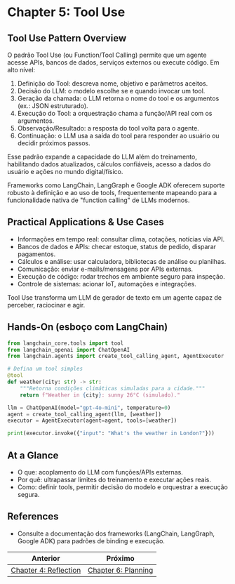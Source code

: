 # Chapter 5: Tool Use

## Tool Use Pattern Overview

O padrão Tool Use (ou Function/Tool Calling) permite que um agente acesse APIs, bancos de dados, serviços externos ou execute código. Em alto nível:

1. Definição do Tool: descreva nome, objetivo e parâmetros aceitos.
2. Decisão do LLM: o modelo escolhe se e quando invocar um tool.
3. Geração da chamada: o LLM retorna o nome do tool e os argumentos (ex.: JSON estruturado).
4. Execução do Tool: a orquestração chama a função/API real com os argumentos.
5. Observação/Resultado: a resposta do tool volta para o agente.
6. Continuação: o LLM usa a saída do tool para responder ao usuário ou decidir próximos passos.

Esse padrão expande a capacidade do LLM além do treinamento, habilitando dados atualizados, cálculos confiáveis, acesso a dados do usuário e ações no mundo digital/físico.

Frameworks como LangChain, LangGraph e Google ADK oferecem suporte robusto à definição e ao uso de tools, frequentemente mapeando para a funcionalidade nativa de "function calling" de LLMs modernos.

## Practical Applications & Use Cases

- Informações em tempo real: consultar clima, cotações, notícias via API.
- Bancos de dados e APIs: checar estoque, status de pedido, disparar pagamentos.
- Cálculos e análise: usar calculadora, bibliotecas de análise ou planilhas.
- Comunicação: enviar e-mails/mensagens por APIs externas.
- Execução de código: rodar trechos em ambiente seguro para inspeção.
- Controle de sistemas: acionar IoT, automações e integrações.

Tool Use transforma um LLM de gerador de texto em um agente capaz de perceber, raciocinar e agir.

## Hands-On (esboço com LangChain)

```python
from langchain_core.tools import tool
from langchain_openai import ChatOpenAI
from langchain.agents import create_tool_calling_agent, AgentExecutor

# Defina um tool simples
@tool
def weather(city: str) -> str:
    """Retorna condições climáticas simuladas para a cidade."""
    return f"Weather in {city}: sunny 26°C (simulado)."

llm = ChatOpenAI(model="gpt-4o-mini", temperature=0)
agent = create_tool_calling_agent(llm, [weather])
executor = AgentExecutor(agent=agent, tools=[weather])

print(executor.invoke({"input": "What's the weather in London?"}))
```

## At a Glance

- O que: acoplamento do LLM com funções/APIs externas.
- Por quê: ultrapassar limites do treinamento e executar ações reais.
- Como: definir tools, permitir decisão do modelo e orquestrar a execução segura.

## References

- Consulte a documentação dos frameworks (LangChain, LangGraph, Google ADK) para padrões de binding e execução.

<!-- nav-prev-next -->
| Anterior | Próximo |
| --- | --- |
| [Chapter 4: Reflection](chapter-04-reflection.md) | [Chapter 6: Planning](chapter-06-planning.md) |
